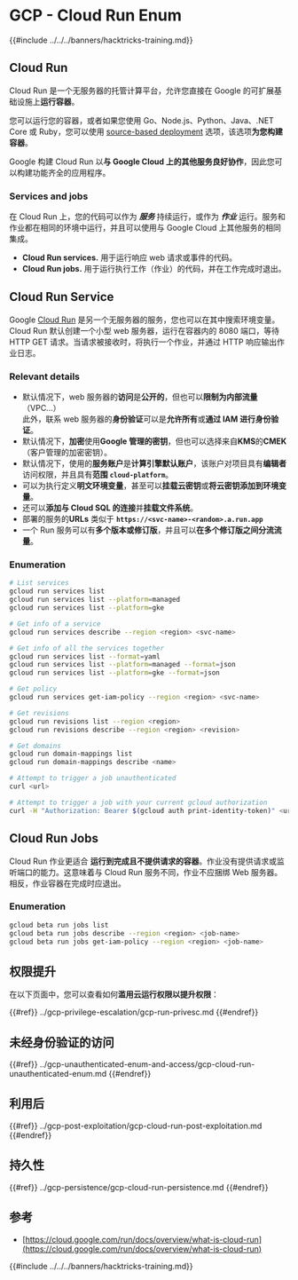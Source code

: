 # GCP - Cloud Run Enum

{{#include ../../../banners/hacktricks-training.md}}

## Cloud Run <a href="#reviewing-cloud-run-configurations" id="reviewing-cloud-run-configurations"></a>

Cloud Run 是一个无服务器的托管计算平台，允许您直接在 Google 的可扩展基础设施上**运行容器**。

您可以运行您的容器，或者如果您使用 Go、Node.js、Python、Java、.NET Core 或 Ruby，您可以使用 [source-based deployment](https://cloud.google.com/run/docs/deploying-source-code) 选项，该选项**为您构建容器**。

Google 构建 Cloud Run 以**与 Google Cloud 上的其他服务良好协作**，因此您可以构建功能齐全的应用程序。

### Services and jobs <a href="#services-and-jobs" id="services-and-jobs"></a>

在 Cloud Run 上，您的代码可以作为 _**服务**_ 持续运行，或作为 _**作业**_ 运行。服务和作业都在相同的环境中运行，并且可以使用与 Google Cloud 上其他服务的相同集成。

- **Cloud Run services.** 用于运行响应 web 请求或事件的代码。
- **Cloud Run jobs.** 用于运行执行工作（作业）的代码，并在工作完成时退出。

## Cloud Run Service

Google [Cloud Run](https://cloud.google.com/run) 是另一个无服务器的服务，您也可以在其中搜索环境变量。Cloud Run 默认创建一个小型 web 服务器，运行在容器内的 8080 端口，等待 HTTP GET 请求。当请求被接收时，将执行一个作业，并通过 HTTP 响应输出作业日志。

### Relevant details

- 默认情况下，web 服务器的**访问**是**公开的**，但也可以**限制为内部流量**（VPC...）\
此外，联系 web 服务器的**身份验证**可以是**允许所有**或**通过 IAM 进行身份验证**。
- 默认情况下，**加密**使用**Google 管理的密钥**，但也可以选择来自**KMS**的**CMEK**（客户管理的加密密钥）。
- 默认情况下，使用的**服务账户**是**计算引擎默认账户**，该账户对项目具有**编辑者**访问权限，并且具有**范围 `cloud-platform`**。
- 可以为执行定义**明文环境变量**，甚至可以**挂载云密钥**或**将云密钥添加到环境变量**。
- 还可以**添加与 Cloud SQL 的连接**并**挂载文件系统**。
- 部署的服务的**URLs** 类似于 **`https://<svc-name>-<random>.a.run.app`**
- 一个 Run 服务可以有**多个版本或修订版**，并且可以**在多个修订版之间分流流量**。

### Enumeration
```bash
# List services
gcloud run services list
gcloud run services list --platform=managed
gcloud run services list --platform=gke

# Get info of a service
gcloud run services describe --region <region> <svc-name>

# Get info of all the services together
gcloud run services list --format=yaml
gcloud run services list --platform=managed --format=json
gcloud run services list --platform=gke --format=json

# Get policy
gcloud run services get-iam-policy --region <region> <svc-name>

# Get revisions
gcloud run revisions list --region <region>
gcloud run revisions describe --region <region> <revision>

# Get domains
gcloud run domain-mappings list
gcloud run domain-mappings describe <name>

# Attempt to trigger a job unauthenticated
curl <url>

# Attempt to trigger a job with your current gcloud authorization
curl -H "Authorization: Bearer $(gcloud auth print-identity-token)" <url>
```
## Cloud Run Jobs

Cloud Run 作业更适合 **运行到完成且不提供请求的容器**。作业没有提供请求或监听端口的能力。这意味着与 Cloud Run 服务不同，作业不应捆绑 Web 服务器。相反，作业容器在完成时应退出。

### Enumeration
```bash
gcloud beta run jobs list
gcloud beta run jobs describe --region <region> <job-name>
gcloud beta run jobs get-iam-policy --region <region> <job-name>
```
## 权限提升

在以下页面中，您可以查看如何**滥用云运行权限以提升权限**：

{{#ref}}
../gcp-privilege-escalation/gcp-run-privesc.md
{{#endref}}

## 未经身份验证的访问

{{#ref}}
../gcp-unauthenticated-enum-and-access/gcp-cloud-run-unauthenticated-enum.md
{{#endref}}

## 利用后

{{#ref}}
../gcp-post-exploitation/gcp-cloud-run-post-exploitation.md
{{#endref}}

## 持久性

{{#ref}}
../gcp-persistence/gcp-cloud-run-persistence.md
{{#endref}}

## 参考

- [https://cloud.google.com/run/docs/overview/what-is-cloud-run](https://cloud.google.com/run/docs/overview/what-is-cloud-run)

{{#include ../../../banners/hacktricks-training.md}}
